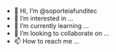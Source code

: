 - 👋 Hi, I’m @soporteiafunditec
- 👀 I’m interested in ...
- 🌱 I’m currently learning ...
- 💞️ I’m looking to collaborate on ...
- 📫 How to reach me ...

<!---
soporteiafunditec/soporteiafunditec is a ✨ special ✨ repository because its `README.md` (this file) appears on your GitHub profile.
You can click the Preview link to take a look at your changes.
--->
